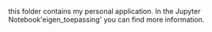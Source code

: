this folder contains my personal application. In the Jupyter Notebook'eigen_toepassing' you can find more information.